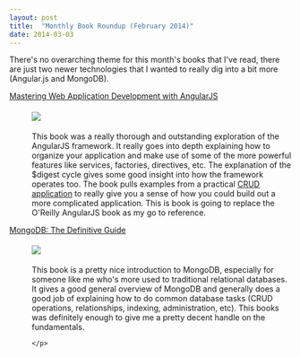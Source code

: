 ```yaml
---
layout: post
title:  "Monthly Book Roundup (February 2014)"
date: 2014-03-03
---
```


There's no overarching theme for this month's books that I've read, there are just two newer technologies that
I wanted to really dig into a bit more (Angular.js and MongoDB).

<dl class="books">
  <dt>
    <a href="http://www.amazon.com/gp/product/1782161821/ref=as_li_ss_tl?ie=UTF8&camp=1789&creative=390957&creativeASIN=1782161821&linkCode=as2&tag=crabur-20">Mastering Web Application Development with AngularJS</a>
  </dt>
  <dd>
    <h4><a href="http://www.amazon.com/gp/product/1782161821/ref=as_li_ss_il?ie=UTF8&camp=1789&creative=390957&creativeASIN=1782161821&linkCode=as2&tag=crabur-20"><img border="0" src="http://ws-na.amazon-adsystem.com/widgets/q?_encoding=UTF8&ASIN=1782161821&Format=_SL160_&ID=AsinImage&MarketPlace=US&ServiceVersion=20070822&WS=1&tag=crabur-20" ></a></h4>
    <p>This book was a really thorough and outstanding exploration of the AngularJS framework.
       It really goes into depth explaining how to organize your application and make use of some of the more powerful features like services, factories, directives,
       etc. The explanation of the $digest cycle gives some good insight into how the framework operates too. The book pulls examples from a practical <a href="https://github.com/angular-app/angular-app">CRUD application</a> to really give you a sense of how you could build out a more complicated application.
       This is book is going to replace the O'Reilly AngularJS book as my go to reference.
    </p>
  </dd>
  <dt>
<a href="http://www.amazon.com/gp/product/1449344682/ref=as_li_ss_tl?ie=UTF8&camp=1789&creative=390957&creativeASIN=1449344682&linkCode=as2&tag=crabur-20">MongoDB: The Definitive Guide</a>
 </dt>
  <dd>
    <h4>
    <a href="http://www.amazon.com/gp/product/1449344682/ref=as_li_ss_il?ie=UTF8&camp=1789&creative=390957&creativeASIN=1449344682&linkCode=as2&tag=crabur-20"><img border="0" src="http://ws-na.amazon-adsystem.com/widgets/q?_encoding=UTF8&ASIN=1449344682&Format=_SL160_&ID=AsinImage&MarketPlace=US&ServiceVersion=20070822&WS=1&tag=crabur-20" ></a></h4>
    <p>
    This book is a pretty nice introduction to MongoDB, especially for someone like me who's more used to traditional relational databases.
    It gives a good general overview of MongoDB and generally does a good job of explaining how to do common database tasks
    (CRUD operations, relationships, indexing, administration, etc). This books was definitely enough to give me a pretty decent handle on the fundamentals.

    </p>
  </dd>
</dl>
